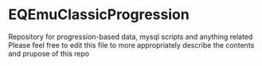 # EQEmuClassicProgression
Repository for progression-based data, mysql scripts and anything related
Please feel free to edit this file to more appropriately describe the contents and prupose of this repo
